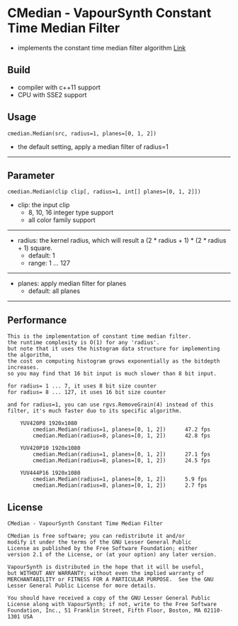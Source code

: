 # CMedian - VapourSynth Constant Time Median Filter #

*   implements the constant time median filter algorithm [Link](https://nomis80.org/ctmf.html)

## Build ##

*   compiler with c++11 support
*   CPU with SSE2 support

## Usage ##

    cmedian.Median(src, radius=1, planes=[0, 1, 2])

*   the default setting, apply a median filter of radius=1
***

## Parameter ##

    cmedian.Median(clip clip[, radius=1, int[] planes=[0, 1, 2]])

*   clip: the input clip
    *   8, 10, 16 integer type support
    *   all color family support

***
*   radius: the kernel radius, which will result a (2 * radius + 1) * (2 * radius + 1) square.
    *   default: 1
    *   range: 1 ... 127

***
*   planes: apply median filter for planes
    *   default: all planes

***

## Performance ##

    This is the implementation of constant time median filter.
    the runtime complexity is O(1) for any 'radius'.
    but note that it uses the histogram data structure for implementing the algorithm,
    the cost on computing histogram grows exponentially as the bitdepth increases.
    so you may find that 16 bit input is much slower than 8 bit input.

    for radius= 1 ... 7, it uses 8 bit size counter
    for radius= 8 ... 127, it uses 16 bit size counter

    and for radius=1, you can use rgvs.RemoveGrain(4) instead of this filter, it's much faster duo to its specific algorithm.

        YUV420P8 1920x1080
            cmedian.Median(radius=1, planes=[0, 1, 2])      47.2 fps
            cmedian.Median(radius=8, planes=[0, 1, 2])      42.8 fps

        YUV420P10 1920x1080
            cmedian.Median(radius=1, planes=[0, 1, 2])      27.1 fps
            cmedian.Median(radius=8, planes=[0, 1, 2])      24.5 fps

        YUV444P16 1920x1080
            cmedian.Median(radius=1, planes=[0, 1, 2])      5.9 fps
            cmedian.Median(radius=8, planes=[0, 1, 2])      2.7 fps

## License ##

    CMedian - VapourSynth Constant Time Median Filter

    CMedian is free software; you can redistribute it and/or
    modify it under the terms of the GNU Lesser General Public
    License as published by the Free Software Foundation; either
    version 2.1 of the License, or (at your option) any later version.

    VapourSynth is distributed in the hope that it will be useful,
    but WITHOUT ANY WARRANTY; without even the implied warranty of
    MERCHANTABILITY or FITNESS FOR A PARTICULAR PURPOSE.  See the GNU
    Lesser General Public License for more details.

    You should have received a copy of the GNU Lesser General Public
    License along with VapourSynth; if not, write to the Free Software
    Foundation, Inc., 51 Franklin Street, Fifth Floor, Boston, MA 02110-1301 USA
